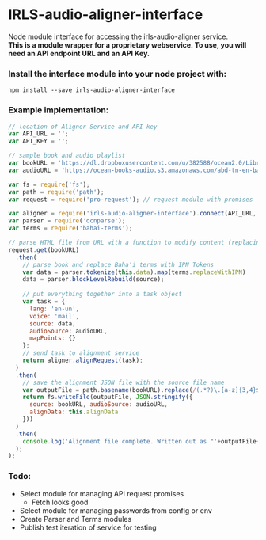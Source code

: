 # IRLS-audio-aligner-interface
Node module interface for accessing the irls-audio-aligner service.  
**This is a module wrapper for a proprietary webservice. To use, you will need an API endpoint URL and an API Key.**

 

### Install the interface module into your node project with:
``` 
npm install --save irls-audio-aligner-interface
```

### Example implementation:
``` Javascript
// location of Aligner Service and API key
var API_URL = '';
var API_KEY = '';

// sample book and audio playlist
var bookURL = 'https://dl.dropboxusercontent.com/u/382588/ocean2.0/Library/books-work/4.%20proofed-done/abd-tn-en.html';
var audioURL = 'https://ocean-books-audio.s3.amazonaws.com/abd-tn-en-bahiyyih-nakhjavani.m3u';

var fs = require('fs');
var path = require('path');
var request = require('pro-request'); // request module with promises

var aligner = require('irls-audio-aligner-interface').connect(API_URL, API_KEY); 
var parser = require('ocnparse'); 
var terms = require('bahai-terms');

// parse HTML file from URL with a function to modify content (replacing each term with IPN equivilant) 
request.get(bookURL)
  .then( 
    // parse book and replace Baha'i terms with IPN Tokens
    var data = parser.tokenize(this.data).map(terms.replaceWithIPN)
    data = parser.blockLevelRebuild(source); 
    
    // put everything together into a task object 
    var task = {
      lang: 'en-un', 
      voice: 'mail',
      source: data,
      audioSource: audioURL,
      mapPoints: {}
    };
    // send task to alignment service
    return aligner.alignRequest(task);
  )
  .then(
    // save the alignment JSON file with the source file name
    var outputFile = path.basename(bookURL).replace(/(.*?)\.[a-z]{3,4}$/, '$1.json');
    return fs.writeFile(outputFile, JSON.stringify({
      source: bookURL, audioSource: audioURL, 
      alignData: this.alignData
    }))
  )
  .then(
    console.log('Alignment file complete. Written out as "'+outputFile+'"');
  ); 
);
```

### Todo:

* Select module for managing API request promises
   * Fetch looks good     
* Select module for managing passwords from config or env
* Create Parser and Terms modules
* Publish test iteration of service for testing
